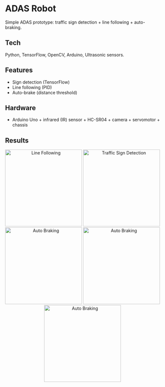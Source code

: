 # ADAS Robot
Simple ADAS prototype: traffic sign detection + line following + auto-braking.

## Tech
Python, TensorFlow, OpenCV, Arduino, Ultrasonic sensors.

## Features
- Sign detection (TensorFlow)
- Line following (PID)
- Auto-brake (distance threshold)

## Hardware
- Arduino Uno + infrared (IR) sensor + HC-SR04 + camera + servomotor + chassis

## Results
<p align="center">
  <img src="docs/Adas.png" width="250" alt="Line Following"/>
  <img src="docs/100.png" width="250" alt="Traffic Sign Detection"/>
  <img src="docs/Stop.png" width="250" alt="Auto Braking"/>
  <img src="docs/Turn left.png" width="250" alt="Auto Braking"/>
  <img src="docs/Vehecule.png" width="250" alt="Auto Braking"/>
</p>

